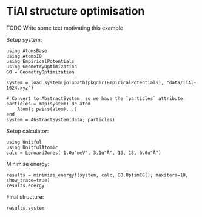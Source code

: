 # TiAl structure optimisation

TODO Write some text motivating this example

Setup system:
```@example tial
using AtomsBase
using AtomsIO
using EmpiricalPotentials
using GeometryOptimization
GO = GeometryOptimization

system = load_system(joinpath(pkgdir(EmpiricalPotentials), "data/TiAl-1024.xyz")

# Convert to AbstractSystem, so we have the `particles` attribute.
particles = map(system) do atom
    Atom(; pairs(atom)...)
end
system = AbstractSystem(data; particles)
```

Setup calculator:
```@example tial
using Unitful
using UnitfulAtomic
calc = LennardJones(-1.0u"meV", 3.1u"Å", 13, 13, 6.0u"Å")
```

Minimise energy:
```@example tial
results = minimize_energy!(system, calc, GO.OptimCG(); maxiters=10, show_trace=true)
results.energy
```

Final structure:
```@example tial
results.system
```
